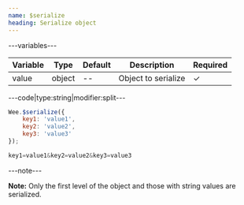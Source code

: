 ```yaml
---
name: $serialize
heading: Serialize object
---
```


---variables---

| Variable | Type | Default | Description | Required |
| -- | -- | -- | -- | -- |
| value | object | -- | Object to serialize | ✓ |

---code|type:string|modifier:split---

```javascript
Wee.$serialize({
	key1: 'value1',
	key2: 'value2',
	key3: 'value3'
});
```

```javascript
key1=value1&key2=value2&key3=value3
```

---note---

**Note:** Only the first level of the object and those with string values are serialized.